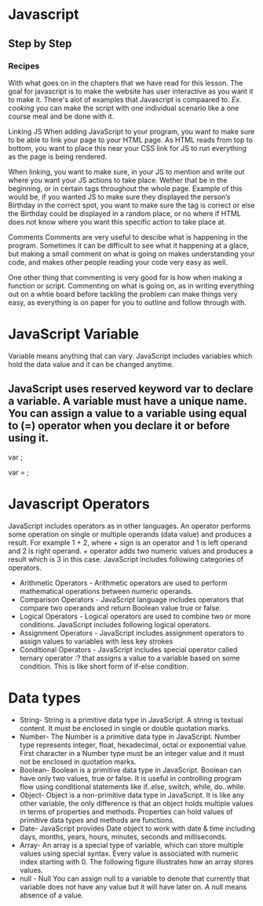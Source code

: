 # Javascript

## Step by Step
### Recipes
 With what goes on in the chapters that we have read for this lesson. The goal for javascript is to make  the website has user interactive as you want it to make it.
 There's alot of examples that Javascript is compaared to. *Ex. cooking* you can make the script with one individual scenario like a one course meal and be done with it.

Linking JS
When adding JavaScript to your program, you want to make sure to be able to link your page to your HTML page. As HTML reads from top to bottom, you want to place this near your CSS link for JS to run everything as the page is being rendered.

When linking, you want to make sure, in your JS to mention and write out where you want your JS actions to take place. Wether that be in the beginning, or in certain tags throughout the whole page. Example of this would be, if you wanted JS to make sure they displayed the person’s Birthday in the correct spot, you want to make sure the tag is correct or else the Birthday could be displayed in a random place, or no where if HTML does not know where you want this specific action to take place at.

Comments
Comments are very useful to descibe what is happening in the program. Sometimes it can be difficult to see what it happening at a glace, but making a small comment on what is going on makes understanding your code, and makes other people reading your code very easy as well.

One other thing that commenting is very good for is how when making a function or script. Commenting on what is going on, as in writing everything out on a whtie board before tackling the problem can make things very easy, as everything is on paper for you to outline and follow through with.


# JavaScript Variable
Variable means anything that can vary. JavaScript includes variables which hold the data value and it can be changed anytime.

## JavaScript uses reserved keyword var to declare a variable. A variable must have a unique name. You can assign a value to a variable using equal to (=) operator when you declare it or before using it.
var <variable-name>;

var <variable-name> = <value>;
 
# Javascript Operators
JavaScript includes operators as in other languages. An operator performs some operation on single or multiple operands (data value) and produces a result. For example 1 + 2, where + sign is an operator and 1 is left operand and 2 is right operand. + operator adds two numeric values and produces a result which is 3 in this case.
JavaScript includes following categories of operators.

+ Arithmetic Operators - Arithmetic operators are used to perform mathematical operations between numeric operands.
+ Comparison Operators - JavaScript language includes operators that compare two operands and return Boolean value true or false.
+ Logical Operators - Logical operators are used to combine two or more conditions. JavaScript includes following logical operators.
+ Assignment Operators - JavaScript includes assignment operators to assign values to variables with less key strokes
+ Conditional Operators - JavaScript includes special operator called ternary operator :? that assigns a value to a variable based on some condition. This is like short form of if-else condition.

# Data types
+ String- String is a primitive data type in JavaScript. A string is textual content. It must be enclosed in single or double quotation marks.
+ Number- The Number is a primitive data type in JavaScript. Number type represents integer, float, hexadecimal, octal or exponential value. First character in a Number type must be an integer value and it must not be enclosed in quotation marks.
+ Boolean- Boolean is a primitive data type in JavaScript. Boolean can have only two values, true or false. It is useful in controlling program flow using conditional statements like if..else, switch, while, do..while.
+ Object- Object is a non-primitive data type in JavaScript. It is like any other variable, the only difference is that an object holds multiple values in terms of properties and methods. Properties can hold values of primitive data types and methods are functions.
+ Date- JavaScript provides Date object to work with date & time including days, months, years, hours, minutes, seconds and milliseconds.
+ Array- An array is a special type of variable, which can store multiple values using special syntax. Every value is associated with numeric index starting with 0. The following figure illustrates how an array stores values.
+ null - Null You can assign null to a variable to denote that currently that variable does not have any value but it will have later on. A null means absence of a value.

